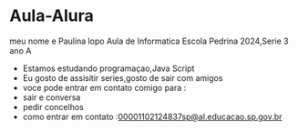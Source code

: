 # Aula-Alura

meu nome e Paulina lopo
Aula de Informatica Escola Pedrina 2024,Serie 3 ano A 
- Estamos estudando programaçao,Java Script
- Eu gosto de assisitir series,gosto de sair com amigos
- voce pode entrar em contato comigo para :
- sair e conversa
- pedir concelhos
- como entrar em contato :00001102124837sp@al.educacao.sp.gov.br
